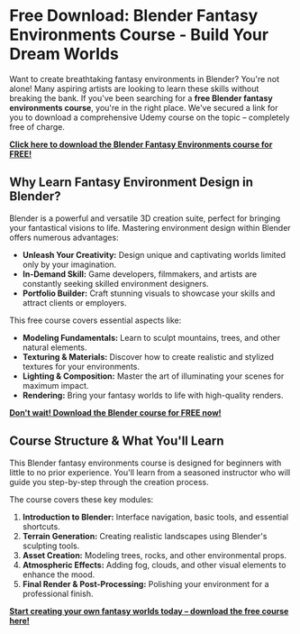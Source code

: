 # Free Download: Blender Fantasy Environments Course - Build Your Dream Worlds

Want to create breathtaking fantasy environments in Blender? You're not alone! Many aspiring artists are looking to learn these skills without breaking the bank. If you've been searching for a **free Blender fantasy environments course**, you're in the right place. We've secured a link for you to download a comprehensive Udemy course on the topic – completely free of charge.

[**Click here to download the Blender Fantasy Environments course for FREE!**](https://udemywork.com/blender-fantasy-environments-course)

## Why Learn Fantasy Environment Design in Blender?

Blender is a powerful and versatile 3D creation suite, perfect for bringing your fantastical visions to life. Mastering environment design within Blender offers numerous advantages:

*   **Unleash Your Creativity:** Design unique and captivating worlds limited only by your imagination.
*   **In-Demand Skill:** Game developers, filmmakers, and artists are constantly seeking skilled environment designers.
*   **Portfolio Builder:** Craft stunning visuals to showcase your skills and attract clients or employers.

This free course covers essential aspects like:

*   **Modeling Fundamentals:** Learn to sculpt mountains, trees, and other natural elements.
*   **Texturing & Materials:** Discover how to create realistic and stylized textures for your environments.
*   **Lighting & Composition:** Master the art of illuminating your scenes for maximum impact.
*   **Rendering:** Bring your fantasy worlds to life with high-quality renders.

[**Don't wait! Download the Blender course for FREE now!**](https://udemywork.com/blender-fantasy-environments-course)

## Course Structure & What You'll Learn

This Blender fantasy environments course is designed for beginners with little to no prior experience. You'll learn from a seasoned instructor who will guide you step-by-step through the creation process.

The course covers these key modules:

1.  **Introduction to Blender:** Interface navigation, basic tools, and essential shortcuts.
2.  **Terrain Generation:** Creating realistic landscapes using Blender's sculpting tools.
3.  **Asset Creation:** Modeling trees, rocks, and other environmental props.
4.  **Atmospheric Effects:** Adding fog, clouds, and other visual elements to enhance the mood.
5.  **Final Render & Post-Processing:** Polishing your environment for a professional finish.

[**Start creating your own fantasy worlds today – download the free course here!**](https://udemywork.com/blender-fantasy-environments-course)
